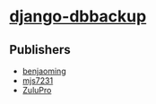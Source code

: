 # [django-dbbackup](https://pypi.org/project/django-dbbackup)



## Publishers
- [benjaoming](https://pypi.org/user/benjaoming)
- [mjs7231](https://pypi.org/user/mjs7231)
- [ZuluPro](https://pypi.org/user/ZuluPro)

